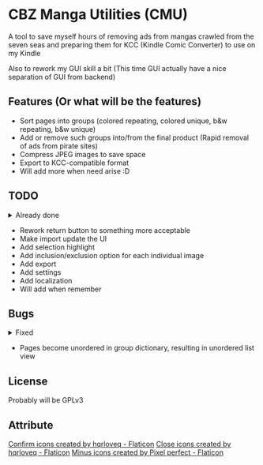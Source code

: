 # CBZ Manga Utilities (CMU)

A tool to save myself hours of removing ads from mangas crawled from the seven seas
and preparing them for KCC (Kindle Comic Converter) to use on my Kindle

Also to rework my GUI skill a bit (This time GUI actually have a nice separation of GUI from backend)


## Features (Or what will be the features)

- Sort pages into groups (colored repeating, colored unique, b&w repeating, b&w unique)
- Add or remove such groups into/from the final product (Rapid removal of ads from pirate sites)
- Compress JPEG images to save space
- Export to KCC-compatible format
- Will add more when need arise :D

## TODO
<details>
  <summary>Already done</summary>

- ~~Add checksum~~
- ~~Add data storage~~
- ~~Add a function to read/write to data file for me~~ 
- ~~Add combo box for choice~~
- ~~Add a group front image that have 3 images stacked on top of each other~~
- ~~Add a list view of all images in group~~ (Though for repeating images, only the first one is shown)
- ~~Add a way to return to main view~~
- ~~Add image preview~~

</details>

- Rework return button to something more acceptable
- Make import update the UI
- Add selection highlight
- Add inclusion/exclusion option for each individual image
- Add export
- Add settings
- Add localization
- Will add when remember

## Bugs
<details>
  <summary>Fixed</summary>

</details>

- Pages become unordered in group dictionary, resulting in unordered list view

## License
Probably will be GPLv3

## Attribute
<a href="https://www.flaticon.com/free-icons/confirm" title="confirm icons">Confirm icons created by hqrloveq - Flaticon</a>
<a href="https://www.flaticon.com/free-icons/close" title="close icons">Close icons created by hqrloveq - Flaticon</a>
<a href="https://www.flaticon.com/free-icons/minus" title="minus icons">Minus icons created by Pixel perfect - Flaticon</a>